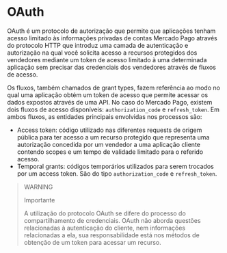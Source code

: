 # OAuth 

OAuth é um protocolo de autorização que permite que aplicações tenham acesso limitado às informações privadas de contas Mercado Pago através do protocolo HTTP que introduz uma camada de autenticação e autorização na qual você solicita acesso a recursos protegidos dos vendedores mediante um token de acesso limitado à uma determinada aplicação sem precisar das credenciais dos vendedores através de fluxos de acesso.

Os fluxos, também chamados de grant types, fazem referência ao modo no qual uma aplicação obtém um token de acesso que permite acessar os dados expostos através de uma API. No caso do Mercado Pago, existem dois fluxos de acesso disponíveis: `authorization_code` e `refresh_token`. Em ambos fluxos, as entidades principais envolvidas nos processos são:

* Access token: código utilizado nas diferentes requests de origem pública para ter acesso a um recurso protegido que representa uma autorização concedida por um vendedor a uma aplicação cliente contendo scopes e um tempo de validade limitado para o referido acesso.
* Temporal grants: códigos temporários utilizados para serem trocados por um access token. São do tipo `authorization_code` e `refresh_token`.

> WARNING 
> 
> Importante
> 
> A utilização do protocolo OAuth se difere do processo do compartilhamento de credenciais. OAuth não aborda questões relacionadas à autenticação do cliente, nem informações relacionadas a ela, sua responsabilidade está nos métodos de obtenção de um token para acessar um recurso.